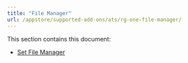 ```yaml
---
title: "File Manager"
url: /appstore/supported-add-ons/ats/rg-one-file-manager/
---
```


This section contains this document:

* [Set File Manager](/appstore/supported-add-ons/ats/rg-one-set-file-manager/)
